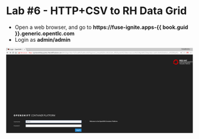# Lab \#6 - HTTP+CSV to RH Data Grid

* Open a web browser, and go to **https://fuse-ignite.apps-{{ book.guid }}.generic.opentlc.com**
* Login as **admin/admin**

![login as admin/admin](../.gitbook/assets/image%20%2867%29.png)

